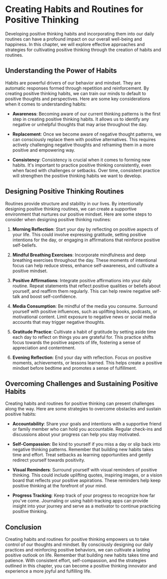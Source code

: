 Creating Habits and Routines for Positive Thinking
=============================================================

Developing positive thinking habits and incorporating them into our daily routines can have a profound impact on our overall well-being and happiness. In this chapter, we will explore effective approaches and strategies for cultivating positive thinking through the creation of habits and routines.

Understanding the Power of Habits
---------------------------------

Habits are powerful drivers of our behavior and mindset. They are automatic responses formed through repetition and reinforcement. By creating positive thinking habits, we can train our minds to default to positive thoughts and perspectives. Here are some key considerations when it comes to understanding habits:

* **Awareness**: Becoming aware of our current thinking patterns is the first step in creating positive thinking habits. It allows us to identify any negative or unhelpful thoughts that may arise throughout the day.

* **Replacement**: Once we become aware of negative thought patterns, we can consciously replace them with positive alternatives. This requires actively challenging negative thoughts and reframing them in a more positive and empowering way.

* **Consistency**: Consistency is crucial when it comes to forming new habits. It's important to practice positive thinking consistently, even when faced with challenges or setbacks. Over time, consistent practice will strengthen the positive thinking habits we want to develop.

Designing Positive Thinking Routines
------------------------------------

Routines provide structure and stability in our lives. By intentionally designing positive thinking routines, we can create a supportive environment that nurtures our positive mindset. Here are some steps to consider when designing positive thinking routines:

1. **Morning Reflection**: Start your day by reflecting on positive aspects of your life. This could involve expressing gratitude, setting positive intentions for the day, or engaging in affirmations that reinforce positive self-beliefs.

2. **Mindful Breathing Exercises**: Incorporate mindfulness and deep breathing exercises throughout the day. These moments of intentional focus can help reduce stress, enhance self-awareness, and cultivate a positive mindset.

3. **Positive Affirmations**: Integrate positive affirmations into your daily routine. Repeat statements that reflect positive qualities or beliefs about yourself, and reaffirm them regularly. This can help rewire negative self-talk and boost self-confidence.

4. **Media Consumption**: Be mindful of the media you consume. Surround yourself with positive influences, such as uplifting books, podcasts, or motivational content. Limit exposure to negative news or social media accounts that may trigger negative thoughts.

5. **Gratitude Practice**: Cultivate a habit of gratitude by setting aside time each day to reflect on things you are grateful for. This practice shifts focus towards the positive aspects of life, fostering a sense of appreciation and contentment.

6. **Evening Reflection**: End your day with reflection. Focus on positive moments, achievements, or lessons learned. This helps create a positive mindset before bedtime and promotes a sense of fulfillment.

Overcoming Challenges and Sustaining Positive Habits
----------------------------------------------------

Creating habits and routines for positive thinking can present challenges along the way. Here are some strategies to overcome obstacles and sustain positive habits:

* **Accountability**: Share your goals and intentions with a supportive friend or family member who can hold you accountable. Regular check-ins and discussions about your progress can help you stay motivated.

* **Self-Compassion**: Be kind to yourself if you miss a day or slip back into negative thinking patterns. Remember that building new habits takes time and effort. Treat setbacks as learning opportunities and gently redirect yourself towards positivity.

* **Visual Reminders**: Surround yourself with visual reminders of positive thinking. This could include uplifting quotes, inspiring images, or a vision board that reflects your positive aspirations. These reminders help keep positive thinking at the forefront of your mind.

* **Progress Tracking**: Keep track of your progress to recognize how far you've come. Journaling or using habit-tracking apps can provide insight into your journey and serve as a motivator to continue practicing positive thinking.

Conclusion
----------

Creating habits and routines for positive thinking empowers us to take control of our thoughts and mindset. By consciously designing our daily practices and reinforcing positive behaviors, we can cultivate a lasting positive outlook on life. Remember that building new habits takes time and patience. With consistent effort, self-compassion, and the strategies outlined in this chapter, you can become a positive thinking innovator and experience a more joyful and fulfilling life.
